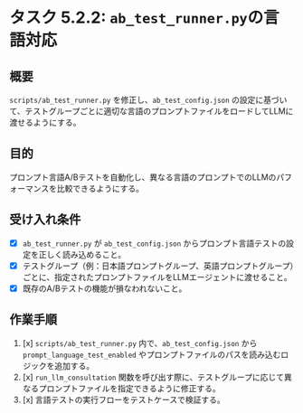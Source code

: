 # タスク 5.2.2: `ab_test_runner.py`の言語対応

## 概要

`scripts/ab_test_runner.py` を修正し、`ab_test_config.json` の設定に基づいて、テストグループごとに適切な言語のプロンプトファイルをロードしてLLMに渡せるようにする。

## 目的

プロンプト言語A/Bテストを自動化し、異なる言語のプロンプトでのLLMのパフォーマンスを比較できるようにする。

## 受け入れ条件

*   [x] `ab_test_runner.py` が `ab_test_config.json` からプロンプト言語テストの設定を正しく読み込めること。
*   [x] テストグループ（例：日本語プロンプトグループ、英語プロンプトグループ）ごとに、指定されたプロンプトファイルをLLMエージェントに渡せること。
*   [x] 既存のA/Bテストの機能が損なわれないこと。

## 作業手順

1.  [x] `scripts/ab_test_runner.py` 内で、`ab_test_config.json` から `prompt_language_test_enabled` やプロンプトファイルのパスを読み込むロジックを追加する。
2.  [x] `run_llm_consultation` 関数を呼び出す際に、テストグループに応じて異なるプロンプトファイルを指定できるように修正する。
3.  [x] 言語テストの実行フローをテストケースで検証する。